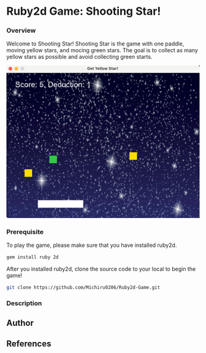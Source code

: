 # Ruby2d Game: Shooting Star!

### Overview

Welcome to Shooting Star! Shooting Star is the game with one paddle, moving yellow stars, and mocing green stars. The goal is to collect as many yellow  stars as possible and avoid collecting green starts. 

![My Image](screenshot.png)

### Prerequisite

To play the game, please make sure that you have installed ruby2d.

```bash
gem install ruby 2d
```

After you installed ruby2d, clone the source code to your local to begin the game!

```bash
git clone https://github.com/Michiru0206/Ruby2d-Game.git
```

### Description

## Author

## References

